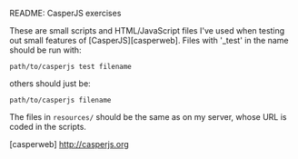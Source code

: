 README: CasperJS exercises

These are small scripts and HTML/JavaScript files I've used when
testing out small features of [CasperJS][casperweb]. Files with
'_test' in the name should be run with:

    path/to/casperjs test filename

others should just be:

    path/to/casperjs filename

The files in `resources/` should be the same as on my server,
whose URL is coded in the scripts.

[casperweb] http://casperjs.org
